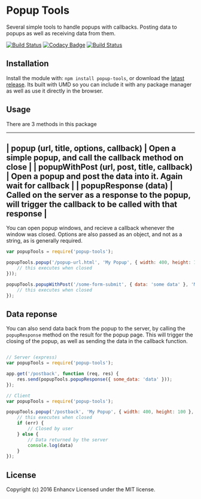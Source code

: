 # Popup Tools

Several simple tools to handle popups with callbacks. Posting data to popups as well as receiving data from them.

[![Build Status](https://travis-ci.org/enhancv/popup-tools.svg?branch=master)](https://travis-ci.org/enhancv/popup-tools)
[![Codacy Badge](https://api.codacy.com/project/badge/Grade/55a5fbd27a854788942d5643daf090ff)](https://www.codacy.com/app/ivank/popup-tools)
[![Build Status](https://saucelabs.com/buildstatus/popup-tools)](https://saucelabs.com/beta/builds/f8ded43de77249b496634e73d573018f)

## Installation
Install the module with: `npm install popup-tools`, or download the [latast release](https://github.com/enhancv/popup-tools/releases/latest).
Its built with UMD so you can include it with any package manager as well as use it directly in the browser.

## Usage

There are 3 methods in this package

-----------------------------------------------------------------------------------------------------------------------------------------------------------
| popup (url, title, options, callback)      | Open a simple popup, and call the callback method on close                                                 |
| popupWithPost (url, post, title, callback) | Open a popup and post the data into it. Again wait for callback                                            |
| popupResponse (data)                       | Called on the server as a response to the popup, will trigger the callback to be called with that response |
-----------------------------------------------------------------------------------------------------------------------------------------------------------

You can open popup windows, and recieve a callback whenever the window was closed. Options are also passed as an object, and not as a string, as is generally required.

```javascript
var popupTools = require('popup-tools');

popupTools.popup('/popup-url.html', 'My Popup', { width: 400, height: 100 }, function (err) {
    // this executes when closed
}));

popupTools.popupWithPost('/some-form-submit', { data: 'some data' }, 'My Form', { width: 400, height: 100 }, function (err) {
    // this executes when closed
});
```

## Data reponse

You can also send data back from the popup to the server, by calling the `popupResponse` method on the result for the popup page. This will trigger the closing of the popup, as well as sending the data in the callback function.

```javascript

// Server (express)
var popupTools = require('popup-tools');

app.get('/postback', function (req, res) {
    res.send(popupTools.popupResponse({ some_data: 'data' }));
});

// Client
var popupTools = require('popup-tools');

popupTools.popup('/postback', 'My Popup', { width: 400, height: 100 }, function (err, data) {
    // this executes when closed
    if (err) {
        // Closed by user
    } else {
        // Data returned by the server
        console.log(data)
    }
});
```

## License
Copyright (c) 2016 Enhancv
Licensed under the MIT license.